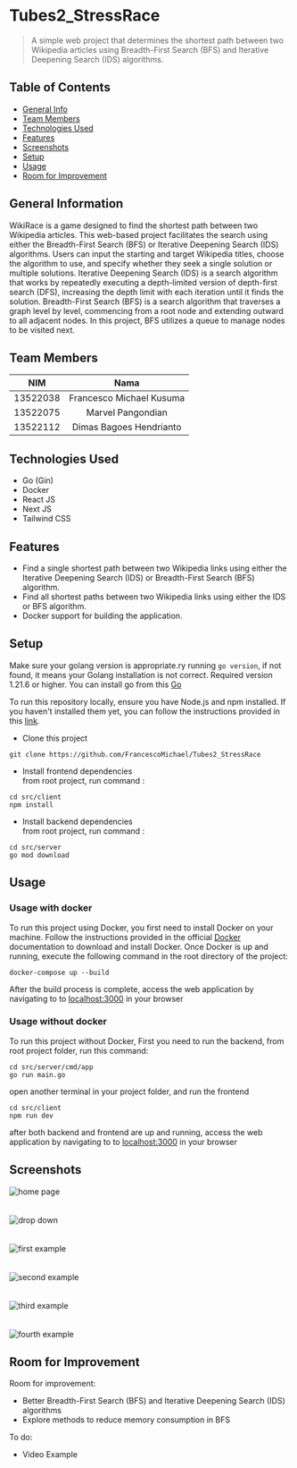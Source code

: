 # Tubes2_StressRace
> A simple web project that determines the shortest path between two Wikipedia articles using Breadth-First Search (BFS) and Iterative Deepening Search (IDS) algorithms.

## Table of Contents
* [General Info](#general-information)
* [Team Members](#team-members)
* [Technologies Used](#technologies-used)
* [Features](#features)
* [Screenshots](#screenshots)
* [Setup](#setup)
* [Usage](#usage)
* [Room for Improvement](#room-for-improvement)


## General Information
WikiRace is a game designed to find the shortest path between two Wikipedia articles. This web-based project facilitates the search using either the Breadth-First Search (BFS) or Iterative Deepening Search (IDS) algorithms. Users can input the starting and target Wikipedia titles, choose the algorithm to use, and specify whether they seek a single solution or multiple solutions. Iterative Deepening Search (IDS) is a search algorithm that works by  repeatedly executing a depth-limited version of depth-first search (DFS), increasing the depth limit with each iteration until it finds the solution. Breadth-First Search (BFS) is a search algorithm that traverses a graph level by level, commencing from a root node and extending outward to all adjacent nodes. In this project, BFS utilizes a queue to manage nodes to be visited next.

## Team Members
| **NIM**  |       **Nama**           |
| :------: | :----------------------: |
| 13522038 | Francesco Michael Kusuma |
| 13522075 |    Marvel Pangondian     |
| 13522112 |  Dimas Bagoes Hendrianto  |

## Technologies Used
- Go (Gin) 
- Docker
- React JS
- Next JS
- Tailwind CSS


## Features
- Find a single shortest path between two Wikipedia links using either the Iterative Deepening Search (IDS) or Breadth-First Search (BFS) algorithm.
- Find all shortest paths between two Wikipedia links using either the IDS or BFS algorithm.
- Docker support for building the application.


## Setup

Make sure your golang version is appropriate.ry running `go version`, if not found, it means your Golang installation is not correct. Required version 1.21.6 or higher. You can install go from this [Go](https://go.dev/doc/install)

To run this repository locally, ensure you have Node.js and npm installed. If you haven't installed them yet, you can follow the instructions provided in this [link](https://docs.npmjs.com/downloading-and-installing-node-js-and-npm).

- Clone this project
```
git clone https://github.com/FrancescoMichael/Tubes2_StressRace
```

- Install frontend dependencies
<br>from root project, run command :

```
cd src/client
npm install
```
- Install backend dependencies
<br>from root project, run command :

```
cd src/server
go mod download
```

## Usage
### Usage with docker
To run this project using Docker, you first need to install Docker on your machine. Follow the instructions provided in the official [Docker](https://docs.docker.com/) documentation to download and install Docker. Once Docker is up and running, execute the following command in the root directory of the project:
```
docker-compose up --build
```
After the build process is complete, access the web application by navigating to  to [localhost:3000](http://localhost:3000/) in your browser


### Usage without docker
To run this project without Docker, First you need to run the backend, from root project folder, run this command: 
```
cd src/server/cmd/app
go run main.go
```
open another terminal in your project folder, and run the frontend

```
cd src/client
npm run dev
```
after both backend and frontend are up and running, access the web application by navigating to  to [localhost:3000](http://localhost:3000/) in your browser

## Screenshots
![home page](./img/home.png)<br/><br/><br/>
![drop down](./img/dropdown.png)<br/><br/><br/>
![first example](./img/ex1.png)<br/><br/><br/>
![second example](./img/ex2.png)<br/><br/><br/>
![third example](./img/ex3.png)<br/><br/><br/>
![fourth example](./img/ex4.png)<br/>

## Room for Improvement
Room for improvement:
- Better Breadth-First Search (BFS) and Iterative Deepening Search (IDS) algorithms
- Explore methods to reduce memory consumption in BFS


To do:
- Video Example
  
